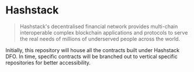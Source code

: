 # Hashstack

> Hashstack's decentralised financial network provides multi-chain interoperable complex blockchain applications and protocols to serve the real needs of millions of underserved people across the world. 


Initially, this repository will house all the contracts built under Hashstack DFO. In time, specific contracts will be branched out to vertical specific repositories for better accessibility.
